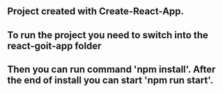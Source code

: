 ## Project created with Create-React-App.
## To run the project you need to switch into the react-goit-app folder
## Then you can run command 'npm install'. After the end of install you can start 'npm run start'.
